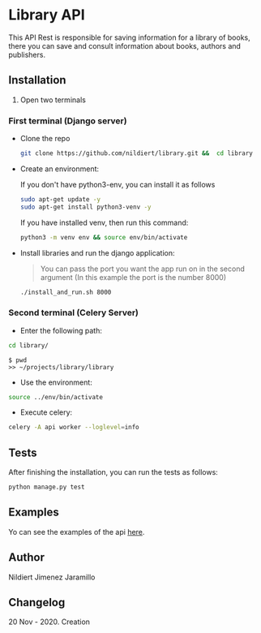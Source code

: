 # Library API

This API Rest is responsible for saving information for a library of books, there you can save and consult information about books, authors and publishers.


## Installation

1. Open two terminals

### First terminal (Django server)


* Clone the repo
    ```bash
    git clone https://github.com/nildiert/library.git &&  cd library
    ```
* Create an environment:
    
    If you don't have python3-env, you can install it as follows
    ```bash
    sudo apt-get update -y
    sudo apt-get install python3-venv -y
    ```
    
    If you have installed venv, then run this command:
    
    ```bash
    python3 -m venv env && source env/bin/activate
    ```
    
* Install libraries and run the django application:

    > You can pass the port you want the app run on in the second argument (In this example the port is the number 8000)

    ```bash
    ./install_and_run.sh 8000
    ```
    
### Second terminal (Celery Server)

* Enter the following path:

```bash
cd library/
```

```
$ pwd
>> ~/projects/library/library
```

* Use the environment:

```bash
source ../env/bin/activate
```
    
* Execute celery:

```bash
celery -A api worker --loglevel=info
```



## Tests

After finishing the installation, you can run the tests as follows:

```bash
python manage.py test
```

## Examples

Yo can see the examples of the api [here](https://github.com/nildiert/library/tree/main/examples).



## Author

Nildiert Jimenez Jaramillo

## Changelog

20 Nov - 2020. Creation

